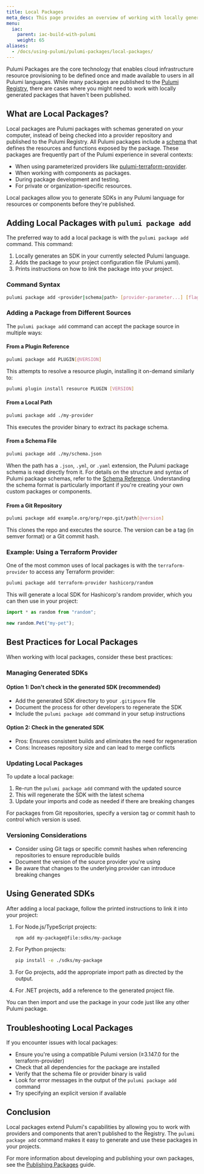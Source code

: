 ```yaml
---
title: Local Packages
meta_desc: This page provides an overview of working with locally generated Pulumi packages.
menu:
  iac:
    parent: iac-build-with-pulumi
    weight: 65
aliases:
  - /docs/using-pulumi/pulumi-packages/local-packages/
---
```


Pulumi Packages are the core technology that enables cloud infrastructure resource provisioning to be defined once and made available to users in all Pulumi languages. While many packages are published to the [Pulumi Registry](https://www.pulumi.com/registry/), there are cases where you might need to work with locally generated packages that haven't been published.

## What are Local Packages?

Local packages are Pulumi packages with schemas generated on your computer, instead of being checked into a provider repository and published to the Pulumi Registry. All Pulumi packages include a [schema](/docs/iac/using-pulumi/pulumi-packages/schema/) that defines the resources and functions exposed by the package. These packages are frequently part of the Pulumi experience in several contexts:

- When using parameterized providers like [pulumi-terraform-provider](https://www.pulumi.com/registry/packages/terraform-provider/).
- When working with components as packages.
- During package development and testing.
- For private or organization-specific resources.

Local packages allow you to generate SDKs in any Pulumi language for resources or components before they're published.

## Adding Local Packages with `pulumi package add`

The preferred way to add a local package is with the `pulumi package add` command. This command:

1. Locally generates an SDK in your currently selected Pulumi language.
2. Adds the package to your project configuration file (Pulumi.yaml).
3. Prints instructions on how to link the package into your project.

### Command Syntax

```bash
pulumi package add <provider|schema|path> [provider-parameter...] [flags]
```

### Adding a Package from Different Sources

The `pulumi package add` command can accept the package source in multiple ways:

#### From a Plugin Reference

```bash
pulumi package add PLUGIN[@VERSION]
```

This attempts to resolve a resource plugin, installing it on-demand similarly to:

```bash
pulumi plugin install resource PLUGIN [VERSION]
```

#### From a Local Path

```bash
pulumi package add ./my-provider
```

This executes the provider binary to extract its package schema.

#### From a Schema File

```bash
pulumi package add ./my/schema.json
```

When the path has a `.json`, `.yml`, or `.yaml` extension, the Pulumi package schema is read directly from it. For details on the structure and syntax of Pulumi package schemas, refer to the [Schema Reference](/docs/iac/using-pulumi/pulumi-packages/schema/). Understanding the schema format is particularly important if you're creating your own custom packages or components.

#### From a Git Repository

```bash
pulumi package add example.org/org/repo.git/path[@version]
```

This clones the repo and executes the source. The version can be a tag (in semver format) or a Git commit hash.

### Example: Using a Terraform Provider

One of the most common uses of local packages is with the `terraform-provider` to access any Terraform provider:

```bash
pulumi package add terraform-provider hashicorp/random
```

This will generate a local SDK for Hashicorp's random provider, which you can then use in your project:

```typescript
import * as random from "random";

new random.Pet("my-pet");
```

## Best Practices for Local Packages

When working with local packages, consider these best practices:

### Managing Generated SDKs

#### Option 1: Don't check in the generated SDK (recommended)

- Add the generated SDK directory to your `.gitignore` file
- Document the process for other developers to regenerate the SDK
- Include the `pulumi package add` command in your setup instructions

#### Option 2: Check in the generated SDK

- Pros: Ensures consistent builds and eliminates the need for regeneration
- Cons: Increases repository size and can lead to merge conflicts

### Updating Local Packages

To update a local package:

1. Re-run the `pulumi package add` command with the updated source
2. This will regenerate the SDK with the latest schema
3. Update your imports and code as needed if there are breaking changes

For packages from Git repositories, specify a version tag or commit hash to control which version is used.

### Versioning Considerations

- Consider using Git tags or specific commit hashes when referencing repositories to ensure reproducible builds
- Document the version of the source provider you're using
- Be aware that changes to the underlying provider can introduce breaking changes

## Using Generated SDKs

After adding a local package, follow the printed instructions to link it into your project:

1. For Node.js/TypeScript projects:

   ```bash
   npm add my-package@file:sdks/my-package
   ```

2. For Python projects:

   ```bash
   pip install -e ./sdks/my-package
   ```

3. For Go projects, add the appropriate import path as directed by the output.

4. For .NET projects, add a reference to the generated project file.

You can then import and use the package in your code just like any other Pulumi package.

## Troubleshooting Local Packages

If you encounter issues with local packages:

- Ensure you're using a compatible Pulumi version (≥3.147.0 for the terraform-provider)
- Check that all dependencies for the package are installed
- Verify that the schema file or provider binary is valid
- Look for error messages in the output of the `pulumi package add` command
- Try specifying an explicit version if available

## Conclusion

Local packages extend Pulumi's capabilities by allowing you to work with providers and components that aren't published to the Registry. The `pulumi package add` command makes it easy to generate and use these packages in your projects.

For more information about developing and publishing your own packages, see the [Publishing Packages](https://www.pulumi.com/docs/iac/build-with-pulumi/publishing-packages/) guide.
